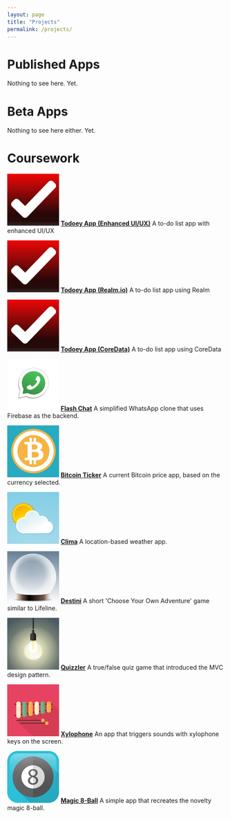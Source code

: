 ```yaml
---
layout: page
title: "Projects"
permalink: /projects/
---
```


# Published Apps

Nothing to see here. Yet.

# Beta Apps

Nothing to see here either. Yet.

# Coursework

![Todoey Icon](assets/todoey_icon-40@3x.png)
[**Todoey App (Enhanced UI/UX)**](https://github.com/howswift/complete-ios-bootcamp/pull/28)
A to-do list app with enhanced UI/UX

![Todoey Icon](assets/todoey_icon-40@3x.png)
[**Todoey App (Realm.io)**](https://github.com/howswift/complete-ios-bootcamp/pull/27)
A to-do list app using Realm

![Todoey Icon](assets/todoey_icon-40@3x.png)
[**Todoey App (CoreData)**](https://github.com/howswift/complete-ios-bootcamp/pull/26)
A to-do list app using CoreData

![FlashChat Icon](assets/flashchat_Icon-40@3x.png)
[**Flash Chat**](https://github.com/howswift/complete-ios-bootcamp/pull/25)
A simplified WhatsApp clone that uses Firebase as the backend.

![BitcoinTicker Icon](assets/bitcoin_Icon-40@3x.png)
[**Bitcoin Ticker**](https://github.com/howswift/complete-ios-bootcamp/pull/24)
A current Bitcoin price app, based on the currency selected.

![Clima Icon](assets/clima_Icon-40@3x.png)
[**Clima**](https://github.com/howswift/complete-ios-bootcamp/pull/23)
A location-based weather app.

![Quizzler Icon](assets/destini_Icon-40@3x.png)
[**Destini**](https://github.com/howswift/complete-ios-bootcamp/pull/19)
A short 'Choose Your Own Adventure' game similar to Lifeline.

![Quizzler Icon](assets/quizzler_Icon-40@3x.png)
[**Quizzler**](https://github.com/howswift/complete-ios-bootcamp/pull/11)
A true/false quiz game that introduced the MVC design pattern.

![Xylophone Icon](assets/xylophone_Icon-40@3x.png)
[**Xylophone**](https://github.com/howswift/complete-ios-bootcamp/pull/5)
An app that triggers sounds with xylophone keys on the screen.

![Magic 8-ball Icon](assets/magic8ball_Icon-40@3x.png)
[**Magic 8-Ball**](https://github.com/howswift/complete-ios-bootcamp/pull/2)
A simple app that recreates the novelty magic 8-ball.
